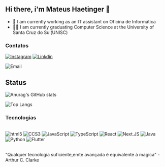 ## Hi there, i'm Mateus Haetinger 👋
- 🔭 I am currently working as an IT assistant on Oficina de Informática
- 👨‍🎓 I am currently graduating Computer Science at the University of Santa Cruz do Sul(UNISC)

### Contatos

[![Instagram](https://img.shields.io/badge/Instagram-E4405F?style=for-the-badge&logo=instagram&logoColor=white)](https://www.instagram.com/mateus_haetinger/)
[![Linkdin](https://img.shields.io/badge/LinkedIn-0077B5?style=for-the-badge&logo=linkedin&logoColor=white)](https://www.linkedin.com/in/mateus-haetinger-72b9771ba/)

![Email](https://img.shields.io/badge/Email-mateushaetinger37@mail.com-red?style=flat-square&logo=gmail)




## Status

![Anurag's GitHub stats](https://github-readme-stats.vercel.app/api?username=mhaetinger&show_icons=true&theme=dracula)


![Top Langs](https://github-readme-stats.vercel.app/api/top-langs/?username=mhaetinger&layout=compact&theme=dracula)

### Tecnologias

<div style = "display: inline_block"><br/>
  <img alignm="center" alt="html5" src="https://img.shields.io/badge/HTML5-E34F26?style=for-the-badge&logo=html5&logoColor=white">
  <img alignm="center" alt="CCS3" src="https://img.shields.io/badge/CSS3-1572B6?style=for-the-badge&logo=css3&logoColor=white">
  <img alignm="center" alt="JavaScript" src="https://img.shields.io/badge/JavaScript-F7DF1E?style=for-the-badge&logo=JavaScript&logoColor=white">
  <img alignm="center" alt="TypeScript" src="https://img.shields.io/badge/TypeScript-007ACC?style=for-the-badge&logo=typescript&logoColor=white">
  <img alignm="center" alt="React" src="https://img.shields.io/badge/React-20232A?style=for-the-badge&logo=react&logoColor=61DAFB">
  <img alignm="center" alt="Next.JS" src="https://img.shields.io/badge/Next.js-000?logo=nextdotjs&logoColor=fff&style=for-the-badge">
  <img alignm="center" alt="Java" src="https://img.shields.io/badge/Java-ED8B00?style=for-the-badge&logo=openjdk&logoColor=white">
  <img alignm="center" alt="Python" src="https://img.shields.io/badge/Python-3776AB?style=for-the-badge&logo=python&logoColor=white">
  <img alignm="center" alt="Flutter" src="https://img.shields.io/badge/Flutter-02569B?style=for-the-badge&logo=flutter&logoColor=white">
  
<div>
<br/>

"Qualquer tecnologia suficiente,emte avançada é equivalente à magica" - Arthur C. Clarke
